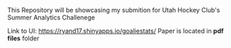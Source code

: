 This Repository will be showcasing my submition for Utah Hockey Club's Summer Analytics Challenege

Link to UI: https://ryand17.shinyapps.io/goaliestats/
Paper is located in **pdf files** folder
